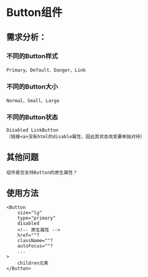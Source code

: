 <!--
 * @Author: your name
 * @Date: 2020-05-28 21:27:58
 * @LastEditTime: 2020-06-11 17:26:04
 * @LastEditors: Please set LastEditors
 * @Description: In User Settings Edit
 * @FilePath: \sermonizer\src\components\buttons\README.md
--> 


# Button组件
## 需求分析：
### 不同的Button样式
    Primary、Default、Danger、Link
### 不同的Button大小
    Normal、Small、Large
### 不同的Button状态
    Disabled LinkButton
    （链接<a>没有html的disable属性，因此其状态改变要单独对待）
## 其他问题
    组件是否支持Button的原生属性？
## 使用方法
    <Button
        size="lg"
        type="primary"
        disabled
        <!-- 原生属性 -->
        href=""?
        className=""?
        autoFocus=""?
        ...
    >
        children元素
    </Button>